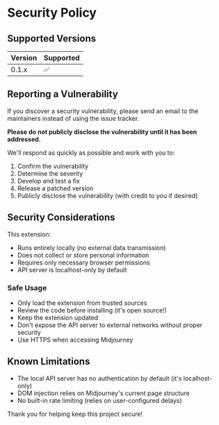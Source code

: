 # Security Policy

## Supported Versions

| Version | Supported          |
| ------- | ------------------ |
| 0.1.x   | :white_check_mark: |

## Reporting a Vulnerability

If you discover a security vulnerability, please send an email to the maintainers instead of using the issue tracker.

**Please do not publicly disclose the vulnerability until it has been addressed.**

We'll respond as quickly as possible and work with you to:

1. Confirm the vulnerability
2. Determine the severity
3. Develop and test a fix
4. Release a patched version
5. Publicly disclose the vulnerability (with credit to you if desired)

## Security Considerations

This extension:

- Runs entirely locally (no external data transmission)
- Does not collect or store personal information
- Requires only necessary browser permissions
- API server is localhost-only by default

### Safe Usage

- Only load the extension from trusted sources
- Review the code before installing (it's open source!)
- Keep the extension updated
- Don't expose the API server to external networks without proper security
- Use HTTPS when accessing Midjourney

## Known Limitations

- The local API server has no authentication by default (it's localhost-only)
- DOM injection relies on Midjourney's current page structure
- No built-in rate limiting (relies on user-configured delays)

Thank you for helping keep this project secure!

